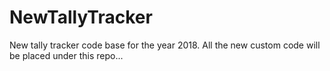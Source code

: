 # NewTallyTracker
New tally tracker code base for the year 2018. All the new custom code will be placed under this repo...
